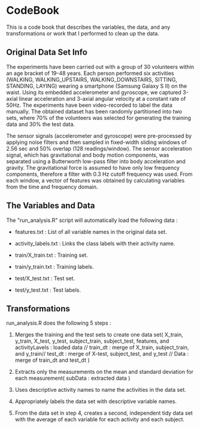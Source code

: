 # CodeBook

This is a code book that describes the variables, the data, and any transformations
or work that  I performed to clean up the data. 


## Original Data Set Info
The experiments have been carried out with a group of 30 volunteers within an age bracket of 19-48 years. Each person performed six activities (WALKING, WALKING_UPSTAIRS, WALKING_DOWNSTAIRS, SITTING, STANDING, LAYING) wearing a smartphone (Samsung Galaxy S II) on the waist. Using its embedded accelerometer and gyroscope, we captured 3-axial linear acceleration and 3-axial angular velocity at a constant rate of 50Hz. The experiments have been video-recorded to label the data manually. The obtained dataset has been randomly partitioned into two sets, where 70% of the volunteers was selected for generating the training data and 30% the test data. 

The sensor signals (accelerometer and gyroscope) were pre-processed by applying noise filters and then sampled in fixed-width sliding windows of 2.56 sec and 50% overlap (128 readings/window). The sensor acceleration signal, which has gravitational and body motion components, was separated using a Butterworth low-pass filter into body acceleration and gravity. The gravitational force is assumed to have only low frequency components, therefore a filter with 0.3 Hz cutoff frequency was used. From each window, a vector of features was obtained by calculating variables from the time and frequency domain.

## The Variables and Data
The "run_analysis.R" script will automatically load the following data : 
- features.txt : List of all variable names in the original data set.

- activity_labels.txt : Links the class labels with their activity name.

- train/X_train.txt : Training set.

- train/y_train.txt : Training labels.

- test/X_test.txt : Test set.

- test/y_test.txt : Test labels.


## Transformations 
run_analysis.R does the following 5 steps :

1. Merges the training and the test sets to create one data set( 
X_train, y_train, X_test, y_test, subject_train, subject_test, features, and
activityLavels : loaded data // train_dt : merge of X_train, subject_train, and y_train//
test_dt : merge of X-test, subject_test, and y_test // Data : merge of train_dt and test_dt )

2. Extracts only the measurements on the mean and standard deviation for each measurement( 
subData : extracted data )

3. Uses descriptive activity names to name the activities in the data set.

4. Appropriately labels the data set with descriptive variable names. 

5. From the data set in step 4, creates a second, independent tidy data set 
with the average of each variable for each activity and each subject.



